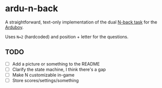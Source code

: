 # ardu-n-back

A straightforward, text-only implementation of the dual [N-back task](https://en.wikipedia.org/wiki/N-back) for the [Arduboy](https://www.arduboy.com). 

Uses `N=2` (hardcoded) and position + letter for the questions.

## TODO

- [ ] Add a picture or something to the README
- [ ] Clarify the state machine, I think there's a gap
- [ ] Make N customizable in-game
- [ ] Store scores/settings/something

